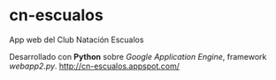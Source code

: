 # cn-escualos
App web del Club Natación Escualos

Desarrollado con **Python** sobre *Google Application Engine*, framework *webapp2.py*.
http://cn-escualos.appspot.com/
